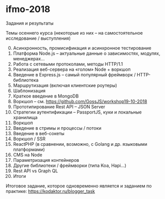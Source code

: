 # ifmo-2018
Задания и результаты

Темы осеннего курса
(некоторые из них – на самостоятельное исследование / выступления)

00. Асинхронность, промисификация и асинхронное тестирование
01. Платформа Node.js – актуальные данные о зависимостях, модулях, менеджерах...
02. Работа с сетевыми протоколами, методы HTTP/1.1
03. Реализация веб-сервера на «голом» Node + воркшоп
04. Введение в Express.js – самый популярный фреймворк / HTTP-библиотека
05. Маршрутизация (включая клиентские роутеры)
06. Шаблонизация
07. Краткое введение в MongoDB
08. Воркшоп – см. https://github.com/GossJS/workshop19-10-2018
09. Прототипирование Rest API – JSON Server
10. Стратегии аутентификации – PassportJS, куки и локальные хранилища
11. Воркшоп
12. Введение в стримы и процессы / потоки
13. Введение в веб-сокеты
14. Воркшоп / SSR 
15. ReactPHP (в сравнении, возможно, с Golang и др. языковыми платформами)
16. CMS на Node
17. Параметризация контейнеров
18. Другие библиотеки / фреймворки (типа Koa, Hapi...) 
19. Rest API vs Graph QL
20. Итоги


Итоговое задание, которое одновременно является и заданием по практике: https://kodaktor.ru/blogger_task

